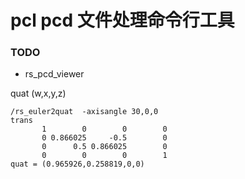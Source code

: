 # pcl pcd 文件处理命令行工具




### TODO 


- rs_pcd_viewer



quat  (w,x,y,z)

```shell
/rs_euler2quat  -axisangle 30,0,0
trans
       1        0        0        0
       0 0.866025     -0.5        0
       0      0.5 0.866025        0
       0        0        0        1
quat = (0.965926,0.258819,0,0)
```

